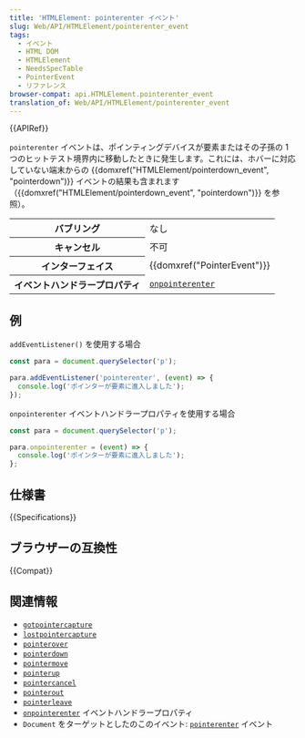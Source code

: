 ```yaml
---
title: 'HTMLElement: pointerenter イベント'
slug: Web/API/HTMLElement/pointerenter_event
tags:
  - イベント
  - HTML DOM
  - HTMLElement
  - NeedsSpecTable
  - PointerEvent
  - リファレンス
browser-compat: api.HTMLElement.pointerenter_event
translation_of: Web/API/HTMLElement/pointerenter_event
---
```

{{APIRef}}

`pointerenter` イベントは、ポインティングデバイスが要素またはその子孫の 1 つのヒットテスト境界内に移動したときに発生します。これには、ホバーに対応していない端末からの {{domxref("HTMLElement/pointerdown_event", "pointerdown")}} イベントの結果も含まれます（{{domxref("HTMLElement/pointerdown_event", "pointerdown")}} を参照）。

<table class="properties">
  <tbody>
    <tr>
      <th scope="row">バブリング</th>
      <td>なし</td>
    </tr>
    <tr>
      <th scope="row">キャンセル</th>
      <td>不可</td>
    </tr>
    <tr>
      <th scope="row">インターフェイス</th>
      <td>{{domxref("PointerEvent")}}</td>
    </tr>
    <tr>
      <th scope="row">イベントハンドラープロパティ</th>
      <td>
        <code
          ><a href="/ja/docs/Web/API/GlobalEventHandlers/onpointerenter"
            >onpointerenter</a
          ></code
        >
      </td>
    </tr>
  </tbody>
</table>

## 例

`addEventListener()` を使用する場合

```js
const para = document.querySelector('p');

para.addEventListener('pointerenter', (event) => {
  console.log('ポインターが要素に進入しました');
});
```

`onpointerenter` イベントハンドラープロパティを使用する場合

```js
const para = document.querySelector('p');

para.onpointerenter = (event) => {
  console.log('ポインターが要素に進入しました');
};
```

## 仕様書

{{Specifications}}

## ブラウザーの互換性

{{Compat}}

## 関連情報

- [`gotpointercapture`](/ja/docs/Web/API/HTMLElement/gotpointercapture_event)
- [`lostpointercapture`](/ja/docs/Web/API/HTMLElement/lostpointercapture_event)
- [`pointerover`](/ja/docs/Web/API/HTMLElement/pointerover_event)
- [`pointerdown`](/ja/docs/Web/API/HTMLElement/pointerdown_event)
- [`pointermove`](/ja/docs/Web/API/HTMLElement/pointermove_event)
- [`pointerup`](/ja/docs/Web/API/HTMLElement/pointerup_event)
- [`pointercancel`](/ja/docs/Web/API/HTMLElement/pointercancel_event)
- [`pointerout`](/ja/docs/Web/API/HTMLElement/pointerout_event)
- [`pointerleave`](/ja/docs/Web/API/HTMLElement/pointerleave_event)
- [`onpointerenter`](/ja/docs/Web/API/GlobalEventHandlers/onpointerenter) イベントハンドラープロパティ
- `Document` をターゲットとしたのこのイベント: [`pointerenter`](/ja/docs/Web/API/Document/pointerenter_event) イベント
